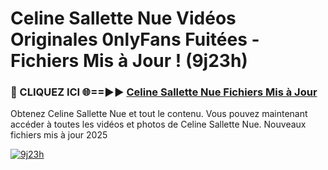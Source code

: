 # Celine Sallette Nue Vidéos Originales 0nlyFans Fuitées - Fichiers Mis à Jour ! (9j23h)

<h3>🔴 CLIQUEZ ICI 🌐==►► <a href="https://tinyurl.com/2pmr4ezf" rel="nofollow">Celine Sallette Nue Fichiers Mis à Jour</a></h3>

Obtenez Celine Sallette Nue et tout le contenu. Vous pouvez maintenant accéder à toutes les vidéos et photos de Celine Sallette Nue. Nouveaux fichiers mis à jour 2025

[![9j23h](https://i.imgur.com/6SNvagu.gif)](https://tinyurl.com/2pmr4ezf)
